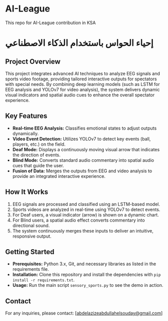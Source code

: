 # AI-League
This repo for AI-League contribution in KSA
# إحياء الحواس باستخدام الذكاء الاصطناعي

## Project Overview
This project integrates advanced AI techniques to analyze EEG signals and sports video footage, providing tailored interactive outputs for spectators with special needs. By combining deep learning models (such as LSTM for EEG analysis and YOLOv7 for video analysis), the system delivers dynamic visual indicators and spatial audio cues to enhance the overall spectator experience.

## Key Features
- **Real-time EEG Analysis:** Classifies emotional states to adjust outputs dynamically.
- **Video Event Detection:** Utilizes YOLOv7 to detect key events (ball, players, etc.) on the field.
- **Deaf Mode:** Displays a continuously moving visual arrow that indicates the direction of events.
- **Blind Mode:** Converts standard audio commentary into spatial audio cues that guide the user.
- **Fusion of Data:** Merges the outputs from EEG and video analysis to provide an integrated interactive experience.

## How It Works
1. EEG signals are processed and classified using an LSTM-based model.
2. Sports videos are analyzed in real-time using YOLOv7 to detect events.
3. For Deaf users, a visual indicator (arrow) is shown on a dynamic chart.
4. For Blind users, a spatial audio effect converts commentary into directional sound.
5. The system continuously merges these inputs to deliver an intuitive, responsive output.

## Getting Started
- **Prerequisites:** Python 3.x, Git, and necessary libraries as listed in the requirements file.
- **Installation:** Clone this repository and install the dependencies with `pip install -r requirements.txt`.
- **Usage:** Run the main script `sensory_sports.py` to see the demo in action.

## Contact
For any inquiries, please contact: [abdelazizeabdullahelsouday@gmail.com]
